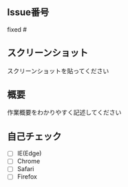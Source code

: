 ## Issue番号

fixed #

## スクリーンショット

スクリーンショットを貼ってください

## 概要

作業概要をわかりやすく記述してください

## 自己チェック

- [ ] IE(Edge)
- [ ] Chrome
- [ ] Safari
- [ ] Firefox
